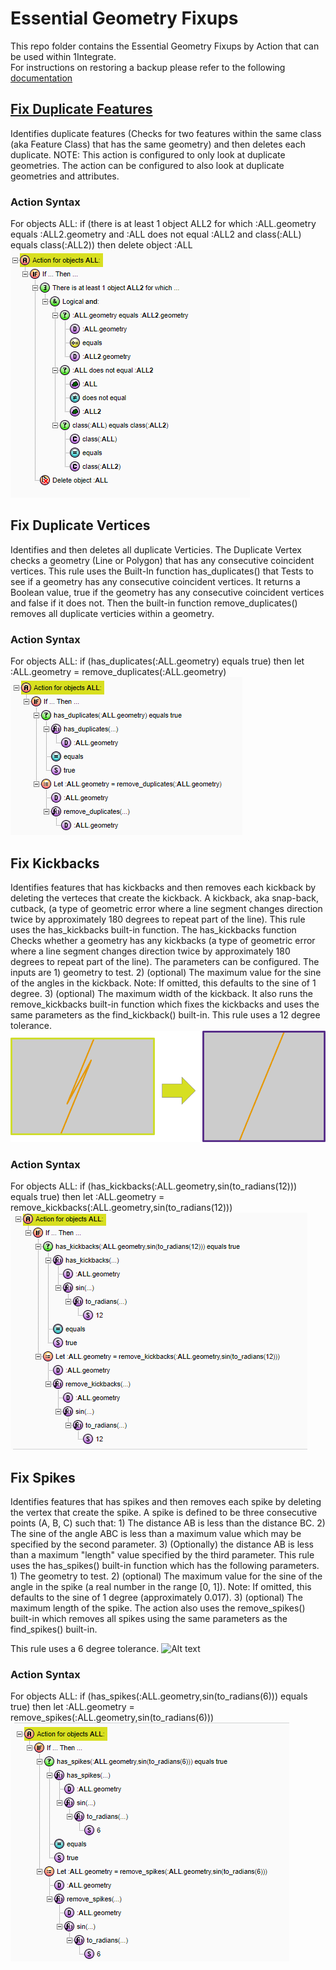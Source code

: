 # Essential Geometry Fixups
This repo folder contains the Essential Geometry Fixups by Action that can be used within 1Integrate.  
For instructions on restoring a backup please refer to the following [documentation](https://1spatial.com/documentation/1integrate/v2_3/Topics/Backup_Restore.htm?Highlight=Restore%20Backup%20Rules)

## [Fix Duplicate Features](FixDuplicateFeatureAction.xml)
Identifies duplicate features (Checks for two features within the same class (aka Feature Class) that has the same geometry) and then deletes each duplicate.  NOTE: This action is configured to only look at duplicate geometries.  The action can be configured to also look at duplicate geometries and attributes. 
### Action Syntax
For objects ALL: if (there is at least 1 object ALL2 for which :ALL.geometry equals :ALL2.geometry and :ALL does not equal :ALL2 and class(:ALL) equals class(:ALL2)) then delete object :ALL
![Alt text](img/RemoveDuplicateFeatureAction.png?raw=true "Remove Duplicate Features Action")

## Fix Duplicate Vertices
Identifies and then deletes all duplicate Verticies.  The Duplicate Vertex checks a geometry (Line or Polygon) that has any consecutive coincident vertices.  This rule uses the Built-In function has_duplicates() that Tests to see if a geometry has any consecutive coincident vertices.  It returns a Boolean value, true if the geometry has any consecutive coincident vertices and false if it does not.  Then the built-in function remove_duplicates() removes all duplicate verticies within a geometry.
### Action Syntax
For objects ALL: if (has_duplicates(:ALL.geometry) equals true) then let :ALL.geometry = remove_duplicates(:ALL.geometry)
![Alt text](img/RemoveDuplicateVertexAction.png?raw=true "Remove Duplicate Vertex Action")

## Fix Kickbacks
Identifies features that has kickbacks and then removes each kickback by deleting the verteces that create the kickback. A kickback, aka snap-back, cutback, (a type of geometric error where a line segment changes direction twice by approximately 180 degrees to repeat part of the line).  This rule uses the has_kickbacks built-in function.  The has_kickbacks function Checks whether a geometry has any kickbacks (a type of geometric error where a line segment changes direction twice by approximately 180 degrees to repeat part of the line).  The parameters can be configured.  The inputs are 1) geometry to test. 2) (optional) The maximum value for the sine of the angles in the kickback. Note: If omitted, this defaults to the sine of 1 degree. 3) (optional) The maximum width of the kickback.  It also runs the remove_kickbacks built-in function which fixes the kickbacks and uses the same parameters as the find_kickback() built-in.
This rule uses a 12 degree tolerance.
![Alt text](img/KickbackFix.png?raw=true "Kickback Fixup Example")

### Action Syntax
For objects ALL: if (has_kickbacks(:ALL.geometry,sin(to_radians(12))) equals true) then let :ALL.geometry = remove_kickbacks(:ALL.geometry,sin(to_radians(12)))
![Alt text](img/RemoveKickbacksAction.png?raw=true "Kickback Fix Action")


## Fix Spikes
Identifies features that has spikes and then removes each spike by deleting the vertex that create the spike.  A spike is defined to be three consecutive points (A, B, C) such that: 1) The distance AB is less than the distance BC. 2) The sine of the angle ABC is less than a maximum value which may be specified by the second parameter. 3) (Optionally) the distance AB is less than a maximum "length" value specified by the third parameter.  This rule uses the has_spikes() built-in function which has the following parameters.  1) The geometry to test. 2) (optional) The maximum value for the sine of the angle in the spike (a real number in the range [0, 1]). Note: If omitted, this defaults to the sine of 1 degree (approximately 0.017). 3) (optional) The maximum length of the spike.  The action also uses the remove_spikes() built-in which removes all spikes using the same parameters as the find_spikes() built-in.

This rule uses a 6 degree tolerance.
![Alt text](SpikeFix.png?raw=true "Spike Fixup Example")

### Action Syntax
For objects ALL: if (has_spikes(:ALL.geometry,sin(to_radians(6))) equals true) then let :ALL.geometry = remove_spikes(:ALL.geometry,sin(to_radians(6)))
![Alt text](img/RemoveSpikesAction.png?raw=true "Spike Fix Action")
